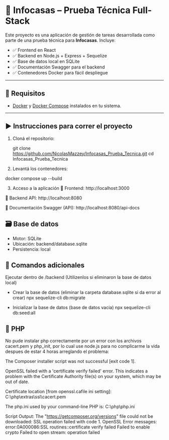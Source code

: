 # 🏡 Infocasas – Prueba Técnica Full-Stack

Este proyecto es una aplicación de gestión de tareas desarrollada como parte de una prueba técnica para **Infocasas**. Incluye:

- ✅ Frontend en React  
- ✅ Backend en Node.js + Express + Sequelize
- ✅ Base de datos local en SQLite  
- ✅ Documentación Swagger para el backend  
- ✅ Contenedores Docker para fácil despliegue  

---

## 🚀 Requisitos

- [Docker](https://www.docker.com/) y [Docker Compose](https://docs.docker.com/compose/install/) instalados en tu sistema.

---

## ▶️ Instrucciones para correr el proyecto

1. Cloná el repositorio:

   git clone https://github.com/NicolasMazzey/Infocasas_Prueba_Tecnica.git
   cd Infocasas_Prueba_Tecnica


2. Levantá los contenedores:

docker compose up --build

3. Acceso a la aplicación
🔸 Frontend: http://localhost:3000

🔸 Backend API: http://localhost:8080

🔸 Documentación Swagger (API): http://localhost:8080/api-docs


## 🗃️ Base de datos

- Motor: SQLite
- Ubicación: backend/database.sqlite
- Persistencia: local

## 📄 Comandos adicionales

Ejecutar dentro de /backend
(Utilizenlos si eliminaron la base de datos local) 

- Crear la base de datos (eliminar la carpeta database.sqlite si da error al crear)
npx sequelize-cli db:migrate

- Inicializar la base de datos (base de datos vacia)
npx sequelize-cli db:seed:all

## 🐘 PHP

No pude instalar php correctamente por un error con los archivos cacert.pem y php_init, por lo cual
use node.js para no complicarme la vida despues de estar 4 horas arreglando el problema:

The Composer installer script was not successful [exit code 1].

OpenSSL failed with a 'certificate verify failed' error. This indicates a problem with the Certificate Authority file(s) on your system, which may be out of date.

Certificate location [from openssl.cafile ini setting]:
C:\php\extras\ssl\cacert.pem

The php.ini used by your command-line PHP is: C:\php\php.ini

Script Output:
The "https://getcomposer.org/versions" file could not be downloaded: SSL operation failed with code 1. OpenSSL Error messages:
error:0A000086:SSL routines::certificate verify failed
Failed to enable crypto
Failed to open stream: operation failed

